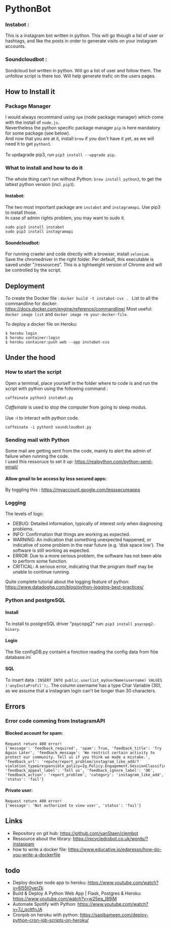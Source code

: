 # PythonBot

### Instabot :

This is a instagram bot written in python. This will go though a list of user or hashtags, and like the posts in order to generate visits on your instagram accounts.

### Soundcloudbot :

Sondcloud bot written in python. Will go a list of user and follow them. The unfollow script is there too. Will help generate trafic on the users pages.

## How to Install it

### Package Manager

I would always recommand using `npm` (node package manager) which come with the install of `node.js`.</br>
Nevertheless the python specific package manager `pip` is here mandatory for some package (see below).</br>
And now that you are at it, install `brew` if you don't have it yet, as we will need it to get `python3`. </br>
</br>
To updagrade pip3, run `pip3 install --upgrade pip`.

### What to install and how to do it

The whole thing can't run without Python: `brew install python3`, to get the lattest python version (incl. `pip3`).</br>

#### Instabot:

The two most important package are `instabot` and `instagramapi`. Use pip3 to install those. </br>
In case of admin rights problem, you may want to _sudo_ it.</br>
```
sudo pip3 install instabot
sudo pip3 install instagramapi
```

#### Soundcloudbot:

For running craeler and code directly with a browser, install `selenium`.</br>
Save the chromedriver in the right folder. Per default, this executable is saved under "/ressources". This is a lightweight version of Chrome and will be controlled by the script.


## Deployment 

To create the Docker file : `docker build -t instabot-cvs . `
List to all the commandline for docker: https://docs.docker.com/engine/reference/commandline/
Most useful: `docker image list` and `docker image rm your-docker-file`.

To deploy a docker file on Heroku:
```
$ heroku login
$ heroku container:login
$ heroku container:push web --app instabot-cvs
```

## Under the hood

### How to start the script

Open a terminal, place yourself in the folder where to code is and run the script with python using the following command : </br>
```
caffeinate python3 instabot.py
```
_Caffeinate_ is used to stop the computer from going to sleep modus. </br>
</br>
Use -i to interact with python code. </br>
```
caffeinate -i python3 soundcloudbot.py
```

### Sending mail with Python

Some mail are getting sent from the code, mainly to alert the admin of failure when running the code. </br>
I used this ressoruce to set it up: https://realpython.com/python-send-email/

#### Allow gmail to be access by less secured apps:

By toggling this : https://myaccount.google.com/lesssecureapps

### Logging

The levels of logs:

- DEBUG: Detailed information, typically of interest only when diagnosing problems.
- INFO: Confirmation that things are working as expected.
- WARNING: An indication that something unexpected happened, or indicative of some problem in the near future (e.g. ‘disk space low’). The software is still working as expected.
- ERROR: Due to a more serious problem, the software has not been able to perform some function.
- CRITICAL: A serious error, indicating that the program itself may be unable to continue running.

Quite complete tutorial about the logging feature of python: https://www.datadoghq.com/blog/python-logging-best-practices/

### Python and postgreSQL

#### Install

To install to postgreSQL driver "psycopg2" run: `pip3 install psycopg2-binary`.

#### Login

The file configDB.py containt a fonction reading the config data from fiöe database.ini

#### SQL

To insert data : `INSERT INTO public.userlist_myUserName(username) VALUES ('anyInstaProfil');`.
The column ùsername`has a type Char Variable (30), as we assume that a instagram login can't be longer than 30 characters.

## Errors

### Error code comming from InstagramAPI

#### Blocked account for spam:

```
Request return 400 error!
{'message': 'feedback_required', 'spam': True, 'feedback_title': 'Try Again Later', 'feedback_message': 'We restrict certain activity to protect our community. Tell us if you think we made a mistake.', 'feedback_url': 'repute/report_problem/instagram_like_add/?violation_type&responsible_policy=Ig.Policy.Engagement.SessionClassifier.SessionClassifierRunPrediction', 'feedback_appeal_label': 'Tell us', 'feedback_ignore_label': 'OK', 'feedback_action': 'report_problem', 'category': 'instagram_like_add', 'status': 'fail'}
```

#### Private user:

```
Request return 400 error!
{'message': 'Not authorized to view user', 'status': 'fail'}
```

## Links

- Repository on git hub: https://github.com/vanStaen/clembot
- Ressource about the library: https://recycledrobot.co.uk/words/?instaspam
- how to write a docker file: https://www.educative.io/edpresso/how-do-you-write-a-dockerfile

## todo

- Deploy docker node app to heroku: https://www.youtube.com/watch?v=6l55lOyerZk
- Build & Deploy A Python Web App | Flask, Postgres & Heroku: https://www.youtube.com/watch?v=w25ea_I89iM
- Automate Spotify with Python: https://www.youtube.com/watch?v=7J_qcttfnJA
- Cronjob on heroku with python: https://saqibameen.com/deploy-python-cron-job-scripts-on-heroku/
